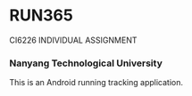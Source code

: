 # RUN365
CI6226 INDIVIDUAL ASSIGNMENT

### Nanyang Technological University

This is an Android running tracking application.
